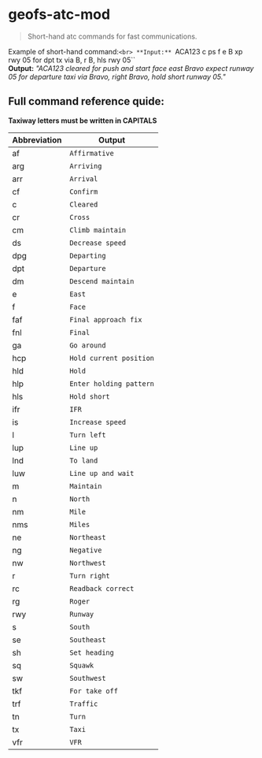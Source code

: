 # geofs-atc-mod
> Short-hand atc commands for fast communications.

Example of short-hand command:`<br>
**Input:** `ACA123 c ps f e B xp rwy 05 for dpt tx via B, r B, hls rwy 05``<br>
**Output:** *"ACA123 cleared for push and start face east Bravo expect runway 05 for departure taxi via Bravo, right Bravo, hold short runway 05."*


## Full command reference quide:
**Taxiway letters must be written in CAPITALS**

| Abbreviation | Output                    |
|--------------|---------------------------|
| af           | `Affirmative`             |
| arg          | `Arriving`                |
| arr          | `Arrival`                 |
| cf           | `Confirm`                 |
| c            | `Cleared`                 |
| cr           | `Cross`                   |
| cm           | `Climb maintain`          |
| ds           | `Decrease speed`          |
| dpg          | `Departing`               |
| dpt          | `Departure`               |
| dm           | `Descend maintain`        |
| e            | `East`                    |
| f            | `Face`                    |
| faf          | `Final approach fix`      |
| fnl          | `Final`                   |
| ga           | `Go around`               |
| hcp          | `Hold current position`   |
| hld          | `Hold`                    |
| hlp          | `Enter holding pattern`   |
| hls          | `Hold short`              |
| ifr          | `IFR`                     |
| is           | `Increase speed`          |
| l            | `Turn left`               |
| lup          | `Line up`                 |
| lnd          | `To land`                 |
| luw          | `Line up and wait`        |
| m            | `Maintain`                |
| n            | `North`                   |
| nm           | `Mile`                    |
| nms          | `Miles`                   |
| ne           | `Northeast`               |
| ng           | `Negative`                |
| nw           | `Northwest`               |
| r            | `Turn right`              |
| rc           | `Readback correct`        |
| rg           | `Roger`                   |
| rwy          | `Runway`                  |
| s            | `South`                   |
| se           | `Southeast`               |
| sh           | `Set heading`             |
| sq           | `Squawk`                  |
| sw           | `Southwest`               |
| tkf          | `For take off`            |
| trf          | `Traffic`                 |
| tn           | `Turn`                    |
| tx           | `Taxi`                    |
| vfr          | `VFR`                     |

